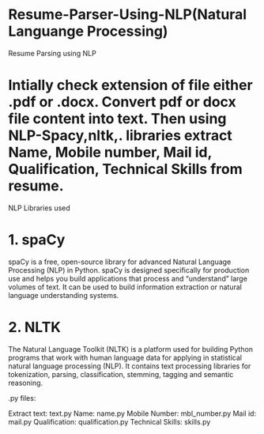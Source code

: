 # Resume-Parser-Using-NLP(Natural Languange Processing)
Resume Parsing using NLP

# Intially check extension of file either .pdf or .docx. Convert pdf or docx file content into text. Then using NLP-Spacy,nltk,. libraries extract Name, Mobile number, Mail id, Qualification, Technical Skills from resume.

NLP Libraries used

# 1. spaCy

spaCy is a free, open-source library for advanced Natural Language Processing (NLP) in Python. spaCy is designed specifically for production use and helps you build applications that process and “understand” large volumes of text. It can be used to build information extraction or natural language understanding systems.

# 2. NLTK

The Natural Language Toolkit (NLTK) is a platform used for building Python programs that work with human language data for applying in statistical natural language processing (NLP). It contains text processing libraries for tokenization, parsing, classification, stemming, tagging and semantic reasoning.

.py files:

Extract text: text.py
Name: name.py
Mobile Number: mbl_number.py
Mail id: mail.py
Qualification: qualification.py
Technical Skills: skills.py
